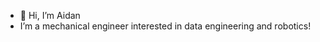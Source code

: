 - 👋 Hi, I’m Aidan
- I’m a mechanical engineer interested in data engineering and robotics!



<!---
Hi-its-Aidan/Hi-its-Aidan is a ✨ special ✨ repository because its `README.md` (this file) appears on your GitHub profile.
You can click the Preview link to take a look at your changes.
--->
